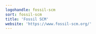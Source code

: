 ```yaml
---
logohandle: fossil-scm
sort: fossil-scm
title: 'Fossil SCM'
website: 'https://www.fossil-scm.org/'
---
```

